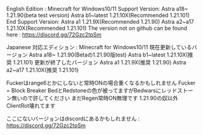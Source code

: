 English
Edition : Minecraft for Windows10/11
Support Version:
Astra a18~ 1.21.90(beta test version)
Astra b1~latest 1.21.10X(Recommended 1.21.101)
End Support Version:
Astra a1 1.21.9X(Recommended 1.21.90)
Astra a2~a17 1.21.10X(Recommended 1.21.101)
The version not on github can be found here : https://discord.gg/72Gzc2tpSm

Japanese
対応エディション : Minecraft for Windows10/11
現在更新しているバージョン
Astra a18~ 1.21.90(Betaの1.21.90版test)
Astra b1~latest 1.21.10X(推奨 1.21.101)
更新が終了したバージョン
Astra a1 1.21.9X(推奨 1.21.90)
Astra a2~a17 1.21.10X(推奨 1.21.101)

Fuckerはrange6とかにしないと常時ONの場合重くなるかもしれません
Fucker = Block Breaker
BedとRedstoneの色が被ってますがBedwarsにレッドストーン無いので許してください
まだRegen常時ON無理です
1.21.90の奴以外ClientRot壊れてます

ここにないバージョンはdiscordにあるかもしれません : https://discord.gg/72Gzc2tpSm
